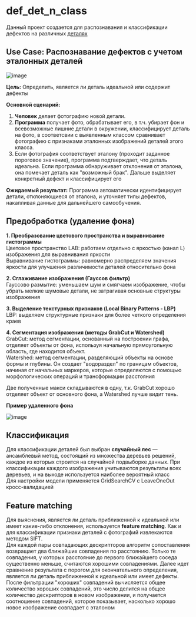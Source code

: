 # def_det_n_class
Данный проект создается для распознавания и классификации дефектов на различных [деталях](https://drive.google.com/drive/folders/1pdHhjAuZXqzPTgiYeGQCL0cEMqkWQ2TN?usp=sharing)

## Use Case: Распознавание дефектов с учетом эталонных деталей
![image](https://github.com/user-attachments/assets/579208f4-3e2a-42c1-8e4f-7430fa185526)

**Цель:** Определить, является ли деталь идеальной или содержит дефекты

**Основной сценарий:**

  1. **Человек** делает фотографию новой детали.
  2. **Программа** получает фото, обрабатывает его, в т.ч. убирает фон и всевозможные лишние детали в окружении, классифицирует деталь на фото, в соответсвии с выявленным классом сравнивает фотографию с признаками эталонных изображений деталей этого класса.
  3. Если фотография соответствует эталону (проходит заданное пороговое значение), программа подтверждает, что деталь идеальна.
     Если программа обнаруживает отклонения от эталона, она помечает деталь как "возможный брак". Дальше выделяет конкретный дефект и классифицирует его

**Ожидаемый результат:**
  Программа автоматически идентифицирует детали, отклоняющиеся от эталона, и уточняет типы дефектов, накапливая данные для дальнейшего самообучения.

## Предобработка (удаление фона)
**1. Преобразование цветового пространства и выравнивание гистограммы**  
  Цветовое пространство LAB: работаем отдельно с яркостью (канал L) изображения для выравнивания яркости  
  Выравнивание гистограммы: равномерно распределяем значения яркости для улучшения различимости деталей относительно фона

**2. Сглаживание изображения (Гауссов фильтр)**  
  Гауссово размытие: уменьшаем шум и смягчаем изображение, чтобы убрать мелкие шумовые детали, не затрагивая основные структуры изображения

**3. Выделение текстурных признаков (Local Binary Patterns - LBP)**  
  LBP: выделяем структурные признаки для более четкого определения краев

**4. Сегментация изображения (методы GrabCut и Watershed)**  
  GrabCut: метод сегментации, основанный на построении графа, отделяет объекты от фона, используя начальную прямоугольную область, где находится объект.  
  Watershed: метод сегментации, разделяющий объекты на основе формы и глубины. Он создает "водораздел" по границам объектов, начиная от начальных маркеров, которые определяются с помощью морфологических операций и трансформации расстояния

  Две полученные макси складываются в одну, т.к. GrabCut хорошо отделяет объект от основного фона, а Watershed лучше видит тень.

**Пример удаленного фона**

![image](https://github.com/user-attachments/assets/c396b6fb-539d-413d-a913-969e8d8c483d)

## Классификация   
  Для классификации деталей был выбран **случайный лес** — ансамблевый метод, состоящий из множества деревьев решений, каждое из которых строится на случайной подвыборке данных. При классификации каждого изображения учитываются результаты всех деревьев, и на выходе используется наиболее вероятный класс  
  Для настройки модели применяется GridSearchCV с LeaveOneOut кросс-валидацией

## Feature matching  
  Для выяснения, является ли деталь приближенной к идеальной или имеет какие-либо отклонения, используется **feature matching**. Как и для классификации признаки деталей с фотографий извлекаются методом SIFT.   
  Для каждой пары совпадающих дескрипторов алгоритм сопоставления возвращает два ближайших совпадения по расстоянию. Только те совпадения, у которых расстояние до первого ближайшего соседа существенно меньше, считаются хорошими совпадениями. Далее идет сравнение результата с порогом для окончательного определения, является ли деталь приближенной к идеальной или имеет дефекты. После фильтрации "хороших" совпадений вычисляется общее количество хороших совпадений, это число делится на общее количество дескрипторов в новом изображении, и получается соотношение совпадений, которое показывает, насколько хорошо новое изображение совпадает с эталоном
